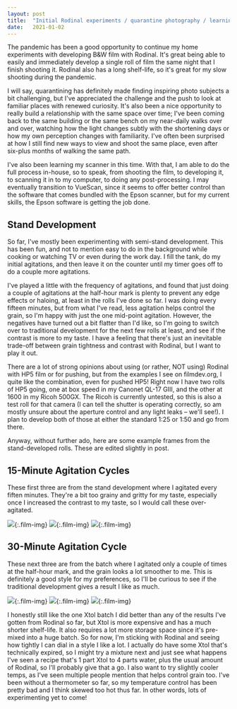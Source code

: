 ```yaml
---
layout: post
title:  "Initial Rodinal experiments / quarantine photography / learning to scan"
date:   2021-01-02
---
```


The pandemic has been a good opportunity to continue my home experiments with developing B&W film
with Rodinal. It's great being able to easily and immediately develop a single roll of film the same
night that I finish shooting it. Rodinal also has a long shelf-life, so it's great for my slow
shooting during the pandemic.

I will say, quarantining has definitely made finding inspiring photo subjects a bit challenging,
but I've appreciated the challenge and the push to look at familiar places with renewed curiosity.
It's also been a nice opportunity to really build a relationship with the same space over time; I've been
coming back to the same building or the same bench on my near-daily walks over and over,
watching how the light changes subtly with the shortening days or how my own perception changes with
familiarity. I've often been surprised at how I still find new ways to view and shoot the same
place, even after six-plus months of walking the same path.

I've also been learning my scanner in this time. With that, I am able to do the full process in-house,
so to speak, from shooting the film, to developing it, to scanning it in to my computer, to doing any
post-processing. I may eventually transition to VueScan, since it seems to offer better control than
the software that comes bundled with the Epson scanner, but for my current skills, the Epson software
is getting the job done.

## Stand Development

So far, I've mostly been experimenting with semi-stand development. This has been fun, and not to mention
easy to do in the background while cooking or watching TV or even during the work day. I fill the tank, do
my initial agitations, and then leave it on the counter until my timer goes off to do a couple more agitations.

I've played a little with the frequency of agitations, and found that just doing a couple of agitations
at the half-hour mark is plenty to prevent any edge effects or haloing, at least in the rolls I've done so far.
I was doing every fifteen minutes, but from what I've read, less agitation helps control the grain, so I'm
happy with just the one mid-point agitation. However, the negatives have turned out a bit flatter than I'd like, so I'm going
to switch over to traditional development for the next few rolls at least, and see if the contrast is more to my taste.
I have a feeling that there's just an inevitable trade-off between grain tightness and contrast with Rodinal,
but I want to play it out.

There are a lot of strong opinions about using (or rather, NOT using) Rodinal with HP5 film or for pushing,
but from the examples I see on filmdev.org, I quite like the combination, even for pushed HP5! Right now I have two rolls
of HP5 going, one at box speed in my Canonet QL-17 GIII, and the other at 1600 in my Ricoh 500GX.
The Ricoh is currently untested, so this is also a test roll for that camera (I can tell the shutter is operating
correctly, so am mostly unsure about the aperture control and any light leaks – we'll see!). I plan to develop
both of those at either the standard 1:25 or 1:50 and go from there.

Anyway, without further ado, here are some example frames from the stand-developed rolls. These are edited slightly
in post.

## 15-Minute Agitation Cycles

These first three are from the stand development where I agitated every fiften minutes. They're a bit too
grainy and gritty for my taste, especially once I increased the contrast to my taste, so I would call these over-agitated.

![](/assets/images/film/rodinal_comparisons_1.jpg){:.film-img}
![](/assets/images/film/rodinal_comparisons_2.jpg){:.film-img}
![](/assets/images/film/rodinal_comparisons_3.jpg){:.film-img}

## 30-Minute Agitation Cycle

These next three are from the batch where I agitated only a couple of times at the half-hour mark, and the grain looks
a lot smoother to me. This is definitely a good style for my preferences, so I'll be curious to see if the traditional
development gives a result I like as much.

![](/assets/images/film/rodinal_comparisons_4.jpg){:.film-img}
![](/assets/images/film/rodinal_comparisons_5.jpg){:.film-img}
![](/assets/images/film/rodinal_comparisons_6.jpg){:.film-img}

I honestly still like the one Xtol batch I did better than any of the results I've gotten from Rodinal so far,
but Xtol is more expensive and has a much shorter shelf-life. It also requires a lot more storage space since
it's pre-mixed into a huge batch. So for now, I'm sticking with Rodinal and seeing how tightly I can dial in
a style I like a lot. I actually do have some Xtol that's technically expired, so I might try a mixture next
and just see what happens I've seen a recipe that's 1 part Xtol to 4 parts water, plus the usual amount of Rodinal,
so I'll probably give that a go. I also want to try slightly cooler temps, as I've seen multiple people mention
that helps control grain too. I've been without a thermometer so far, so my temperature control has been pretty
bad and I think skewed too hot thus far. In other words, lots of experimenting yet to come!
